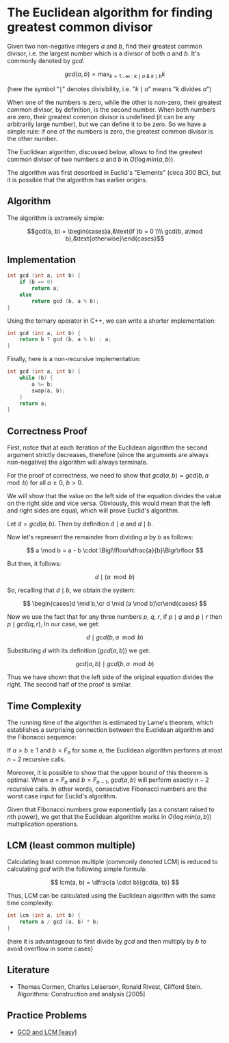 <!--?title The Euclidean algorithm for finding greatest common divisor -->

# The Euclidean algorithm for finding greatest common divisor

Given two non-negative integers $a$ and $b$, find their greatest common divisor, i.e. the largest number which is a divisor of both $a$ and $b$. It's commonly denoted by $gcd$.

$$gcd(a, b) = \max_ {k = 1 \ldots \infty  \ : \ k \mid a \ \& \ k \mid b} k$$

(here the symbol "$\mid$" denotes divisibility, i.e. "$k \mid a$" means "$k$ divides $a$")

When one of the numbers is zero, while the other is non-zero, their greatest common divisor, by definition, is the second number. When both numbers are zero, their greatest common divisor is undefined (it can be any arbitrarily large number), but we can define it to be zero. So we have a simple rule: if one of the numbers is zero, the greatest common divisor is the other number.

The Euclidean algorithm, discussed below, allows to find the greatest common divisor of two numbers $a$ and $b$ in $O(\log min(a, b))$.

The algorithm was first described in Euclid's "Elements" (circa 300 BC), but it is possible that the algorithm has earlier origins.

## Algorithm

The algorithm is extremely simple:

$$gcd(a, b) = \begin{cases}a,&\text{if }b = 0 \\\\ gcd(b, a\mod b),&\text{otherwise}\end{cases}$$

## Implementation

```cpp
int gcd (int a, int b) {
	if (b == 0)
		return a;
	else
		return gcd (b, a % b);
}
```

Using the ternary operator in C++, we can write a shorter implementation:

```cpp
int gcd (int a, int b) {
	return b ? gcd (b, a % b) : a;
}
```

Finally, here is a non-recursive implementation:

```cpp
int gcd (int a, int b) {
	while (b) {
		a %= b;
		swap(a, b);
	}
	return a;
}
```

## Correctness Proof

First, notce that at each iteration of the Euclidean algorithm the second argument strictly decreases, therefore (since the arguments are always non-negative) the algorithm will always terminate.

For the proof of correctness, we need to show that $gcd(a, b) = gcd(b, a \mod b)$ for all $a \geq 0$, $b > 0$.

We will show that the value on the left side of the equation divides the value on the right side and vice versa. Obviously, this would mean that the left and right sides are equal, which will prove Euclid's algorithm.

Let $d = gcd(a, b)$. Then by definition $d\mid a$ and $d\mid b$.

Now let's represent the remainder from dividing $a$ by $b$ as follows:

$$
a \mod b = a - b \cdot \Bigl\lfloor\dfrac{a}{b}\Bigr\rfloor
$$

But then, it follows:

$$
d \mid (a \mod b)
$$

So, recalling that $d \mid b$, we obtain the system:

$$
\begin{cases}d \mid b,\cr d \mid (a \mod b)\cr\end{cases}
$$

Now we use the fact that for any three numbers $p$, $q$, $r$, if $p\mid q$ and $p\mid r$ then $p\mid gcd(q, r)$, In our case, we get:

$$
d \mid gcd(b, a \mod b)
$$

Substituting $d$ with its definition ($gcd(a, b)$) we get:

$$
gcd(a, b) \mid gcd(b, a \mod b)
$$

Thus we have shown that the left side of the original equation divides the right. The second half of the proof is similar.

## Time Complexity

The running time of the algorithm is estimated by Lame's theorem, which establishes a surprising connection between the Euclidean algorithm and the Fibonacci sequence:

If $a > b \geq 1$ and $b < F_n$ for some $n$, the Euclidean algorithm performs at most $n-2$ recursive calls.

Moreover, it is possible to show that the upper bound of this theorem is optimal. When $a = F_n$ and $b = F_{n-1}$, $gcd(a, b)$ will perform exactly $n-2$ recursive calls. In other words, consecutive Fibonacci numbers are the worst case input for Euclid's algorithm.

Given that Fibonacci numbers grow exponentially (as a constant raised to $n$th power), we get that the Euclidean algorithm works in $O(\log min(a, b))$ multiplication operations.

## LCM (least common multiple)

Calculating least common multiple (commonly denoted LCM) is reduced to calculating $gcd$ with the following simple formula:

$$
lcm(a, b) = \dfrac{a \cdot b}{gcd(a, b)}
$$

Thus, LCM can be calculated using the Euclidean algorithm with the same time complexity:

```cpp
int lcm (int a, int b) {
	return a / gcd (a, b) * b;
}
```
(here it is advantageous to first divide by $gcd$ and then multiply by $b$ to avoid overflow in some cases)

## Literature

- Thomas Cormen, Charles Leiserson, Ronald Rivest, Clifford Stein. Algorithms: Construction and analysis [2005]

## Practice Problems

- [GCD and LCM [easy]](https://www.codechef.com/problems/FLOW016)
